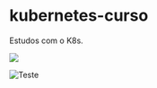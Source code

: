 # kubernetes-curso
Estudos com o K8s.

![](https://img.shields.io/badge/Exercises-Kubernetes-brightgreen)

![Teste](https://img.mandic.com.br/blog/2017/03/kubernetes-thumb.png)
